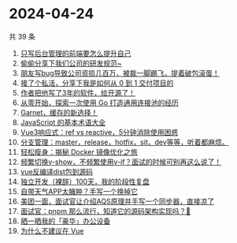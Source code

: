 # 2024-04-24

共 39 条

<!-- BEGIN JUEJIN -->
<!-- 最后更新时间 2024-04-24 05:01:10 +0800 -->
1. [只写后台管理的前端要怎么提升自己](https://juejin.cn/post/7360528073631318027)
1. [偷偷分享下我们公司的研发规范~](https://juejin.cn/post/7360486735798927396)
1. [朋友写bug导致公司资损几百万，被裁一脚踢飞，提着破包滚蛋！](https://juejin.cn/post/7359743113198157834)
1. [接了个私活，分享下我是如何从 0 到 1 交付项目的](https://juejin.cn/post/7359764922727333939)
1. [作者把他写了3年的软件，给开源了！](https://juejin.cn/post/7360583337511550986)
1. [从零开始，探索一次使用 Go 打造通用连接池的经历](https://juejin.cn/post/7359821944147230760)
1. [Garnet，缓存的新选择！](https://juejin.cn/post/7356044171244159002)
1. [ JavaScript 的基本术语大全](https://juejin.cn/post/7340531314884771878)
1. [Vue3响应式：ref vs reactive，5分钟消除使用困惑](https://juejin.cn/post/7353087285467873299)
1. [分支管理：master，release，hotfix，sit，dev等等，听着都麻烦。](https://juejin.cn/post/7352075703859150899)
1. [轻松瘦身：揭秘 Docker 镜像优化之旅](https://juejin.cn/post/7351662722906013736)
1. [频繁切换v-show，不频繁使用v-if？面试的时候可别再这么说了！](https://juejin.cn/post/7359541702049988623)
1. [vue反编译dist包到源码](https://juejin.cn/post/7359893196439207972)
1. [独立开发（裸辞）100天，我的阶段性复盘](https://juejin.cn/post/7360493040135651366)
1. [自带天气APP太臃肿？手写一个换掉它](https://juejin.cn/post/7351712561673076788)
1. [美团一面，面试官让介绍AQS原理并手写一个同步器，直接凉了](https://juejin.cn/post/7356055073585774643)
1. [面试官：pnpm 那么流行，知道它的源码架构实现吗？🤡](https://juejin.cn/post/7358336719165128756)
1. [晒一晒我的「豪华」办公设备](https://juejin.cn/post/7359893196438847524)
1. [为什么不建议在 Vue <style> 中使用 scoped?](https://juejin.cn/post/7360575576417894439)
1. [在Jetpack Compose中管理网络请求竟然如此简单！](https://juejin.cn/post/7353156196935434290)
1. [⚡聊天框 - 微信加载历史数据的效果原来这样实现的](https://juejin.cn/post/7337114587123335180)
1. [大龄程序员的2024年3月总结：鸿蒙，发起GDE申请，金石计划获奖，月榜，技术文章](https://juejin.cn/post/7352075765930459186)
1. [快跟上 ，和我一起入门计算机视觉](https://juejin.cn/post/7359796750989918260)
1. [不要盲目迷信rust，rust或许没有你想象中的那么快](https://juejin.cn/post/7359757993732734991)
1. [全网首发:探秘Flutter UI测试-Golden Test](https://juejin.cn/post/7347911786803789876)
1. [我一个测试仔，做了20多天开发的感受......](https://juejin.cn/post/7359821944148394024)
1. [dev_prokit 之字符串快速转颜色](https://juejin.cn/post/7358375367340343347)
1. [你知道git有多少命令吗?盘点那些你可能没见过但很有用的git命令](https://juejin.cn/post/7350501693090119691)
1. [【效率小技巧】让alfred帮我启动所有项目，nice](https://juejin.cn/post/7358709354424860707)
1. [Flutter大型项目架构：UI设计系统实现](https://juejin.cn/post/7359743113198600202)
1. [面试：性能优化表格和业务场景优化，你了解吗？](https://juejin.cn/post/7341408996597448723)
1. [门店：“电脑又双叒叕中病毒了”](https://juejin.cn/post/7359949249888403507)
1. [Shell脚本速通指南（比小米Su7还快）](https://juejin.cn/post/7352075755822596122)
1. [代码小妙招：用Java轻松获取List交集数据](https://juejin.cn/post/7346580626319015948)
1. [记录一次线上 GO 服务 oom 排查以及内存优化思路「附GO json库调研」](https://juejin.cn/post/7346102724498915378)
1. [不是Jenkins玩不起，而是脚本更有性价比，在1Panel中使用Node搭建前端自动化](https://juejin.cn/post/7355383157556215847)
1. [Pandas数据分析学习笔记](https://juejin.cn/post/7358649535381651496)
1. [# Go高性能编程-不要使用Map缓存大量数据](https://juejin.cn/post/7346524071183990803)
1. [揭秘Java Agent技术：解锁Java工具开发的新境界](https://juejin.cn/post/7351691676916596747)
<!-- END JUEJIN -->